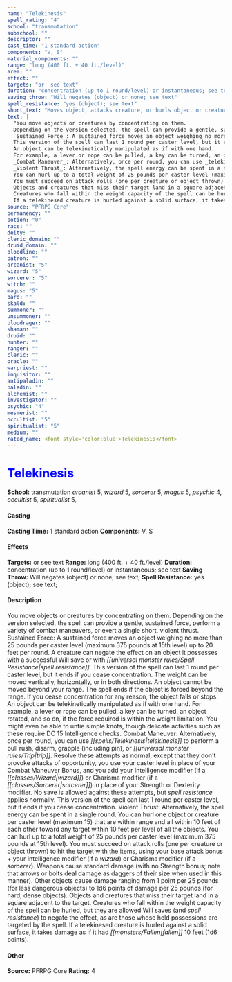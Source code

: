 ```yaml
---
name: "Telekinesis"
spell_rating: "4"
school: "transmutation"
subschool: ""
descriptor: ""
cast_time: "1 standard action"
components: "V, S"
material_components: ""
range: "long (400 ft. + 40 ft./level)"
area: ""
effect: ""
targets: "or  see text"
duration: "concentration (up to 1 round/level) or instantaneous; see text"
saving_throw: "Will negates (object) or none; see text"
spell_resistance: "yes (object); see text"
short_text: "Moves object, attacks creature, or hurls object or creature."
text: |
  "You move objects or creatures by concentrating on them.
  Depending on the version selected, the spell can provide a gentle, sustained force, perform a variety of combat maneuvers, or exert a single short, violent thrust.
  _Sustained Force_: A sustained force moves an object weighing no more than 25 pounds per caster level (maximum 375 pounds at 15th level) up to 20 feet per round. A creature can negate the effect on an object it possesses with a successful Will save or with spell resistance.
  This version of the spell can last 1 round per caster level, but it ends if you cease concentration. The weight can be moved vertically, horizontally, or in both directions. An object cannot be moved beyond your range. The spell ends if the object is forced beyond the range. If you cease concentration for any reason, the object falls or stops.
  An object can be telekinetically manipulated as if with one hand.
  For example, a lever or rope can be pulled, a key can be turned, an object rotated, and so on, if the force required is within the weight limitation. You might even be able to untie simple knots, though delicate activities such as these require DC 15 Intelligence checks.
  _Combat Maneuver_: Alternatively, once per round, you can use _telekinesis_ to perform a bull rush, disarm, grapple (including pin), or trip. Resolve these attempts as normal, except that they don't provoke attacks of opportunity, you use your caster level in place of your _Combat Maneuver_ Bonus, and you add your Intelligence modifier (if a wizard) or Charisma modifier (if a sorcerer) in place of your Strength or Dexterity modifier. No save is allowed against these attempts, but spell resistance applies normally. This version of the spell can last 1 round per caster level, but it ends if you cease concentration.
  _Violent Thrust_: Alternatively, the spell energy can be spent in a single round. You can hurl one object or creature per caster level (maximum 15) that are within range and all within 10 feet of each other toward any target within 10 feet per level of all the objects.
  You can hurl up to a total weight of 25 pounds per caster level (maximum 375 pounds at 15th level).
  You must succeed on attack rolls (one per creature or object thrown) to hit the target with the items, using your base attack bonus + your Intelligence modifier (if a wizard) or Charisma modifier (if a sorcerer). Weapons cause standard damage (with no Strength bonus; note that arrows or bolts deal damage as daggers of their size when used in this manner). Other objects cause damage ranging from 1 point per 25 pounds (for less dangerous objects) to 1d6 points of damage per 25 pounds (for hard, dense objects).
  Objects and creatures that miss their target land in a square adjacent to the target.
  Creatures who fall within the weight capacity of the spell can be hurled, but they are allowed Will saves (and spell resistance) to negate the effect, as are those whose held possessions are targeted by the spell.
  If a telekinesed creature is hurled against a solid surface, it takes damage as if it had fallen 10 feet (1d6 points)."
source: "PFRPG Core"
permanency: ""
potion: "0"
race: ""
deity: ""
cleric_domain: ""
druid_domain: ""
bloodline: ""
patron: ""
arcanist: "5"
wizard: "5"
sorcerer: "5"
witch: ""
magus: "5"
bard: ""
skald: ""
summoner: ""
unsummoner: ""
bloodrager: ""
shaman: ""
druid: ""
hunter: ""
ranger: ""
cleric: ""
oracle: ""
warpriest: ""
inquisitor: ""
antipaladin: ""
paladin: ""
alchemist: ""
investigator: ""
psychic: "4"
mesmerist: ""
occultist: "5"
spiritualist: "5"
medium: ""
rated_name: <font style='color:blue'>Telekinesis</font>
---
```


# <font style='color:blue'>Telekinesis</font> 
**School:** transmutation 
_arcanist_ 5, _wizard_ 5, _sorcerer_ 5, _magus_ 5, _psychic_ 4, _occultist_ 5, _spiritualist_ 5, 
#### Casting
**Casting Time:** 1 standard action
 **Components:** V, S 
 #### Effects
**Targets:** or  see text
**Range:** long (400 ft. + 40 ft./level)
**Duration:** concentration (up to 1 round/level) or instantaneous; see text
**Saving Throw:** Will negates (object) or none; see text; **Spell Resistance:** yes (object); see text; 
 #### Description
You move objects or creatures by concentrating on them.
  Depending on the version selected, the spell can provide a gentle, sustained force, perform a variety of combat maneuvers, or exert a single short, violent thrust.
  Sustained Force: A sustained force moves an object weighing no more than 25 pounds per caster level (maximum 375 pounds at 15th level) up to 20 feet per round. A creature can negate the effect on an object it possesses with a successful Will save or with _[[universal monster rules/Spell Resistance|spell resistance]]_.
  This version of the spell can last 1 round per caster level, but it ends if you cease concentration. The weight can be moved vertically, horizontally, or in both directions. An object cannot be moved beyond your range. The spell ends if the object is forced beyond the range. If you cease concentration for any reason, the object falls or stops.
  An object can be telekinetically manipulated as if with one hand.
  For example, a lever or rope can be pulled, a key can be turned, an object rotated, and so on, if the force required is within the weight limitation. You might even be able to untie simple knots, though delicate activities such as these require DC 15 Intelligence checks.
  Combat Maneuver: Alternatively, once per round, you can use _[[spells/Telekinesis|telekinesis]]_ to perform a bull rush, disarm, grapple (including pin), or _[[universal monster rules/Trip|trip]]_. Resolve these attempts as normal, except that they don't provoke attacks of opportunity, you use your caster level in place of your Combat Maneuver Bonus, and you add your Intelligence modifier (if a _[[classes/Wizard|wizard]]_) or Charisma modifier (if a _[[classes/Sorcerer|sorcerer]]_) in place of your Strength or Dexterity modifier. No save is allowed against these attempts, but _spell resistance_ applies normally. This version of the spell can last 1 round per caster level, but it ends if you cease concentration.
  Violent Thrust: Alternatively, the spell energy can be spent in a single round. You can hurl one object or creature per caster level (maximum 15) that are within range and all within 10 feet of each other toward any target within 10 feet per level of all the objects.
  You can hurl up to a total weight of 25 pounds per caster level (maximum 375 pounds at 15th level).
  You must succeed on attack rolls (one per creature or object thrown) to hit the target with the items, using your base attack bonus + your Intelligence modifier (if a _wizard_) or Charisma modifier (if a _sorcerer_). Weapons cause standard damage (with no Strength bonus; note that arrows or bolts deal damage as daggers of their size when used in this manner). Other objects cause damage ranging from 1 point per 25 pounds (for less dangerous objects) to 1d6 points of damage per 25 pounds (for hard, dense objects).
  Objects and creatures that miss their target land in a square adjacent to the target.
  Creatures who fall within the weight capacity of the spell can be hurled, but they are allowed Will saves (and _spell resistance_) to negate the effect, as are those whose held possessions are targeted by the spell.
  If a telekinesed creature is hurled against a solid surface, it takes damage as if it had _[[monsters/Fallen|fallen]]_ 10 feet (1d6 points).

 #### Other
**Source:** PFRPG Core
**Rating:** 4
